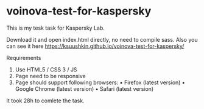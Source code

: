 # voinova-test-for-kaspersky

This is my tesk task for Kaspersky Lab.

Download it and open index.html directly, no need to compile sass. 
Also you can see it here https://ksuushkin.github.io/voinova-test-for-kaspersky/

Requirements 
1.	Use HTML5 / CSS 3 / JS 
2.	Page need to be responsive 
3.	Page should support following browsers: 
•	Firefox (latest version) 
•	Google Chrome (latest version)
•	Safari (latest version) 

It took 28h to comlete the task. 
